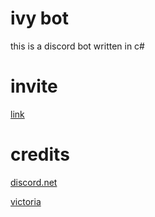 # ivy bot
this is a discord bot written in c#
# invite
[link](https://discord.com/api/oauth2/authorize?client_id=719933579865489499&permissions=8&scope=bot)
# credits
[discord.net](https://github.com/discord-net/Discord.Net)

[victoria](https://github.com/Yucked/Victoria)
